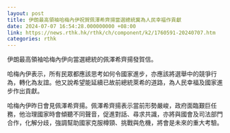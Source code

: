 ```yaml
---
layout: post
title: 伊朗最高領袖哈梅內伊祝賀佩澤希齊揚當選總統冀為人民幸福作貢獻
date: 2024-07-07 16:54:28.000000000 +08:00
link: https://news.rthk.hk/rthk/ch/component/k2/1760591-20240707.htm
categories: rthk
---
```


伊朗最高領袖哈梅內伊向當選總統的佩澤希齊揚發賀信。

哈梅內伊表示，所有民眾都應該思考如何令國家進步，亦應該將選舉中的競爭行為，轉化為友誼。他又說希望能延續已故前總統萊希的道路，為人民幸福及國家進步作出貢獻。

哈梅內伊昨日會見佩澤希齊揚。佩澤希齊揚表示當前形勢嚴峻，政府面臨艱巨任務，他治理國家時會傾聽不同聲音，促進對話、尋求共識，亦將與國會及司法部門合作，化解分歧，強調幫助國家克服樽頸、挑戰與危機，將會是未來的重大考驗。
